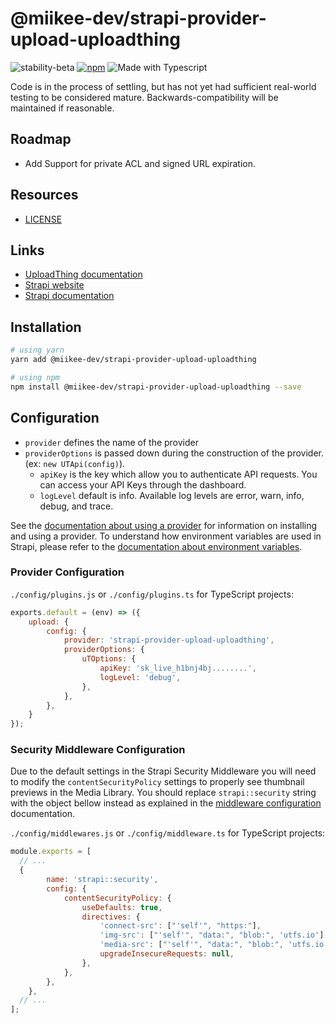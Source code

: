 # @miikee-dev/strapi-provider-upload-uploadthing

![stability-beta](https://img.shields.io/badge/stability-beta-33bbff.svg)
[![npm](https://img.shields.io/npm/v/strapi-provider-upload-uploadthing.svg?style=flat-shiny&logo=npm&color=white)](https://www.npmjs.com/package/strapi-provider-upload-uploadthing)
![Made with Typescript](https://img.shields.io/badge/Made%20with-TypeScript-blue)

Code is in the process of settling, but has not yet had sufficient real-world testing to be considered mature. Backwards-compatibility will be maintained if reasonable.

## Roadmap

- Add Support for private ACL and signed URL expiration.

## Resources

- [LICENSE](LICENSE)

## Links

- [UploadThing documentation](https://docs.uploadthing.com)
- [Strapi website](https://strapi.io/)
- [Strapi documentation](https://docs.strapi.io)

## Installation

```bash
# using yarn
yarn add @miikee-dev/strapi-provider-upload-uploadthing

# using npm
npm install @miikee-dev/strapi-provider-upload-uploadthing --save
```

## Configuration

- `provider` defines the name of the provider
- `providerOptions` is passed down during the construction of the provider. (ex: `new UTApi(config)`).
  - `apiKey` is the key which allow you to authenticate API requests. You can access your API Keys through the dashboard.
  - `logLevel` default is info. Available log levels are error, warn, info, debug, and trace. 

See the [documentation about using a provider](https://docs.strapi.io/developer-docs/latest/plugins/upload.html#using-a-provider) for information on installing and using a provider. To understand how environment variables are used in Strapi, please refer to the [documentation about environment variables](https://docs.strapi.io/developer-docs/latest/setup-deployment-guides/configurations/optional/environment.html#environment-variables).

### Provider Configuration

`./config/plugins.js` or `./config/plugins.ts` for TypeScript projects:

```js
exports.default = (env) => ({
    upload: {
        config: {
            provider: 'strapi-provider-upload-uploadthing',
            providerOptions: {
                uTOptions: {
                    apiKey: 'sk_live_h1bnj4bj........',
                    logLevel: 'debug',
                },
            },
        },
    }
});
```

### Security Middleware Configuration

Due to the default settings in the Strapi Security Middleware you will need to modify the `contentSecurityPolicy` settings to properly see thumbnail previews in the Media Library. You should replace `strapi::security` string with the object bellow instead as explained in the [middleware configuration](https://docs.strapi.io/developer-docs/latest/setup-deployment-guides/configurations/required/middlewares.html#loading-order) documentation.

`./config/middlewares.js` or `./config/middleware.ts` for TypeScript projects:

```js
module.exports = [
  // ...
  {
        name: 'strapi::security',
        config: {
            contentSecurityPolicy: {
                useDefaults: true,
                directives: {
                    'connect-src': ["'self'", "https:"],
                    'img-src': ["'self'", "data:", "blob:", 'utfs.io'],
                    'media-src': ["'self'", "data:", "blob:", 'utfs.io'],
                    upgradeInsecureRequests: null,
                },
            },
        },
    },
  // ...
];
```
